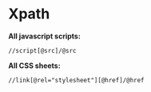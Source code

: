 # Xpath

**All javascript scripts:**
```
//script[@src]/@src
```

**All CSS sheets:**
```
//link[@rel="stylesheet"][@href]/@href
```
